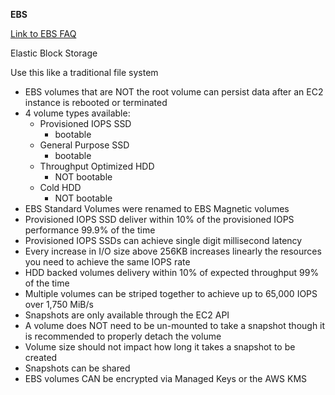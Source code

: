 **EBS**

[Link to EBS FAQ](https://aws.amazon.com/ebs/faqs/)

Elastic Block Storage

Use this like a traditional file system

 * EBS volumes that are NOT the root volume can persist data after an EC2 instance is rebooted or terminated
 * 4 volume types available:
    * Provisioned IOPS SSD
        * bootable
    * General Purpose SSD
        * bootable
    * Throughput Optimized HDD
        * NOT bootable
    * Cold HDD
        * NOT bootable
 * EBS Standard Volumes were renamed to EBS Magnetic volumes
 * Provisioned IOPS SSD deliver within 10% of the provisioned IOPS performance 99.9% of the time
 * Provisioned IOPS SSDs can achieve single digit millisecond latency
 * Every increase in I/O size above 256KB increases linearly the resources you need to achieve the same IOPS rate
 * HDD backed volumes delivery within 10% of expected throughput 99% of the time
 * Multiple volumes can be striped together to achieve up to 65,000 IOPS over 1,750 MiB/s
 * Snapshots are only available through the EC2 API 
 * A volume does NOT need to be un-mounted to take a snapshot though it is recommended to properly detach the volume
 * Volume size should not impact how long it takes a snapshot to be created
 * Snapshots can be shared
 * EBS volumes CAN be encrypted via Managed Keys or the AWS KMS
